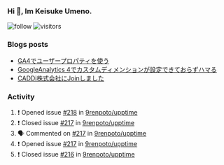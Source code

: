 ### Hi 👋, Im Keisuke Umeno.

<!--
**9renpoto/9renpoto** is a ✨ _special_ ✨ repository because its `README.md` (this file) appears on your GitHub profile.

Here are some ideas to get you started:

- 🔭 I’m currently working on ...
- 🌱 I’m currently learning ...
- 👯 I’m looking to collaborate on ...
- 🤔 I’m looking for help with ...
- 💬 Ask me about ...
- 📫 How to reach me: ...
- 😄 Pronouns: ...
- ⚡ Fun fact: ...
-->

![follow](https://img.shields.io/github/followers/9renpoto?label=Follow&style=social)
![visitors](https://komarev.com/ghpvc/?username=9renpoto&label=Profile%20views&color=0e75b6&style=flat)

### Blogs posts

<!-- BLOG-POST-LIST:START -->
- [GA4でユーザープロパティを使う](https://9renpoto.dev/2021/02/21/google-analytics-4-user-properties/)
- [GoogleAnalytics 4でカスタムディメンションが設定できておらずハマる](https://9renpoto.dev/2021/02/13/google-analytics-4/)
- [CADDi株式会社にJoinしました](https://9renpoto.dev/2020/12/05/join/)
<!-- BLOG-POST-LIST:END -->

### Activity

<!--START_SECTION:activity-->
1. ❗️ Opened issue [#218](https://github.com/9renpoto/upptime/issues/218) in [9renpoto/upptime](https://github.com/9renpoto/upptime)
2. ❗️ Closed issue [#217](https://github.com/9renpoto/upptime/issues/217) in [9renpoto/upptime](https://github.com/9renpoto/upptime)
3. 🗣 Commented on [#217](https://github.com/9renpoto/upptime/issues/217) in [9renpoto/upptime](https://github.com/9renpoto/upptime)
4. ❗️ Opened issue [#217](https://github.com/9renpoto/upptime/issues/217) in [9renpoto/upptime](https://github.com/9renpoto/upptime)
5. ❗️ Closed issue [#216](https://github.com/9renpoto/upptime/issues/216) in [9renpoto/upptime](https://github.com/9renpoto/upptime)
<!--END_SECTION:activity-->

<!--START_SECTION:waka-->
<!--END_SECTION:waka-->
